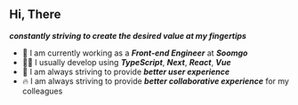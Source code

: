 ## Hi, There

**_constantly striving to create the desired value at my fingertips_**<br/>

- 🏢 I am currently working as a **_Front-end Engineer_** at **_Soomgo_**
- 👨‍💻 I usually develop using **_TypeScript_**, **_Next_**, **_React_**, **_Vue_**
- 💪 I am always striving to provide **_better user experience_**
- 🔥 I am always striving to provide **_better collaborative experience_** for my colleagues
